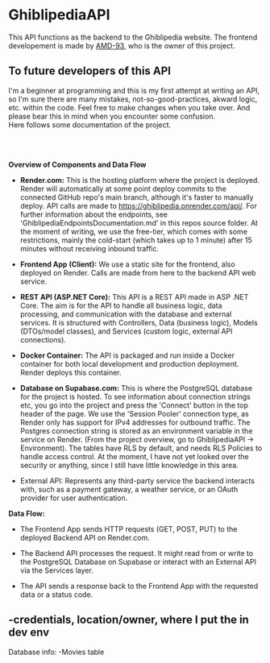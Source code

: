 # GhiblipediaAPI

This API functions as the backend to the Ghiblipedia website. The frontend developement is made by [AMD-93](https://github.com/AMD-93), who is the owner of this project.


## To future developers of this API

I'm a beginner at programming and this is my first attempt at writing an API, so I'm sure there are many mistakes, not-so-good-practices, akward logic, etc. within the code. 
Feel free to make changes when you take over. And please bear this in mind when you encounter some confusion. 
<br>
Here follows some documentation of the project.

<br>
<br>

__Overview of Components and Data Flow__

- __Render.com:__ This is the hosting platform where the project is deployed. 
Render will automatically at some point deploy commits to the connected GitHub repo's main branch, although it's faster to manually deploy. 
API calls are made to https://ghiblipedia.onrender.com/api/. For further information about the endpoints, see 'GhiblipediaEndpointsDocumentation.md' in this repos source folder.
At the moment of writing, we use the free-tier, which comes with some restrictions, mainly the cold-start (which takes up to 1 minute) after 15 minutes without receiving inbound traffic.

- __Frontend App (Client):__ We use a static site for the frontend, also deployed on Render. Calls are made from here to the backend API web service.

- __REST API (ASP.NET Core):__ This API is a REST API made in ASP .NET Core. The aim is for the API to handle all business logic, data processing, and communication with the database and external services. 
It is structured with Controllers, Data (business logic), Models (DTOs/model classes), and Services (custom logic, external API connections).

- __Docker Container:__ The API is packaged and run inside a Docker container for both local development and production deployment. Render deploys this container.

- __Database on Supabase.com:__ This is where the PostgreSQL database for the project is hosted. 
To see information about connection strings etc, you go into the project and press the 'Connect' button in the top header of the page. 
We use the 'Session Pooler' connection type, as Render only has support for IPv4 addresses for outbound traffic. 
The Postgres connection string is stored as an environment variable in the service on Render. (From the project overview, go to GhiblipediaAPI -> Environment).
The tables have RLS by default, and needs RLS Policies to handle access control. At the moment, I have not yet looked over the security or anything, since I still have little knowledge in this area.

- External API: Represents any third-party service the backend interacts with, such as a payment gateway, a weather service, or an OAuth provider for user authentication.

__Data Flow:__

- The Frontend App sends HTTP requests (GET, POST, PUT) to the deployed Backend API on Render.com.

- The Backend API processes the request. It might read from or write to the PostgreSQL Database on Supabase or interact with an External API via the Services layer.

- The API sends a response back to the Frontend App with the requested data or a status code.



-credentials, location/owner, where I put the in dev env
-


Database info:
-Movies table
